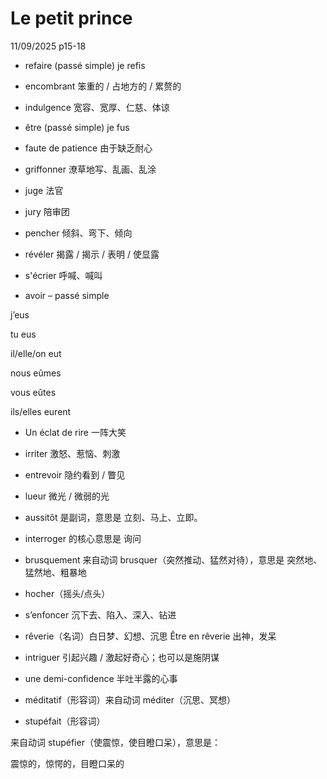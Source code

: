 # Le petit prince 

11/09/2025 
p15-18

- refaire (passé simple)
je refis

- encombrant 笨重的 / 占地方的 / 累赘的

- indulgence 宽容、宽厚、仁慈、体谅

- être (passé simple)
je fus 

- faute de patience 由于缺乏耐心

- griffonner 潦草地写、乱画、乱涂

- juge  法官

- jury  陪审团

- pencher 倾斜、弯下、倾向

- révéler 揭露 / 揭示 / 表明 / 使显露

- s'écrier 呼喊、喊叫

- avoir – passé simple

j’eus

tu eus

il/elle/on eut

nous eûmes

vous eûtes

ils/elles eurent

- Un éclat de rire 一阵大笑

- irriter 激怒、惹恼、刺激 

- entrevoir 隐约看到 / 瞥见

- lueur 微光 / 微弱的光

- aussitôt 是副词，意思是 立刻、马上、立即。

- interroger 的核心意思是 询问

- brusquement 来自动词 brusquer（突然推动、猛然对待），意思是 突然地、猛然地、粗暴地

- hocher（摇头/点头）

- s’enfoncer 沉下去、陷入、深入、钻进

- rêverie（名词）白日梦、幻想、沉思
Être en rêverie 出神，发呆

- intriguer 引起兴趣 / 激起好奇心；也可以是施阴谋

- une demi-confidence 半吐半露的心事

- méditatif（形容词）来自动词 méditer（沉思、冥想）

- stupéfait（形容词）

来自动词 stupéfier（使震惊，使目瞪口呆），意思是：

震惊的，惊愕的，目瞪口呆的
